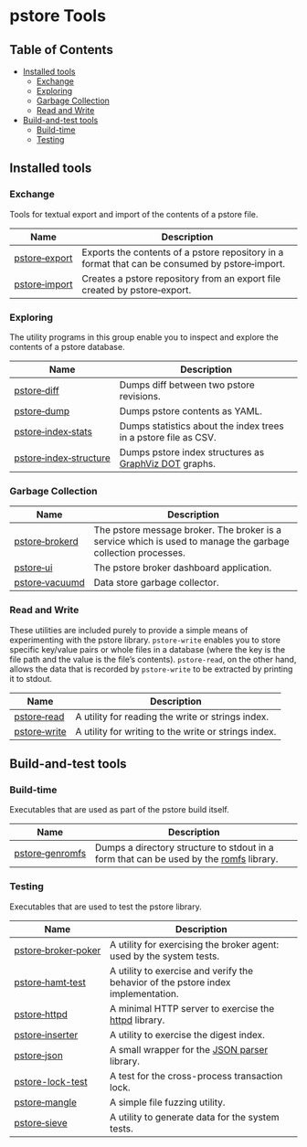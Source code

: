 # pstore Tools

## Table of Contents

*   [Installed tools](#installed-tools)
    *   [Exchange](#exchange)
    *   [Exploring](#exploring)
    *   [Garbage Collection](#garbage-collection)
    *   [Read and Write](#read-and-write)
*   [Build\-and\-test tools](#build-and-test-tools)
    *   [Build\-time](#build-time)
    *   [Testing](#testing)

## Installed tools

### Exchange

Tools for textual export and import of the contents of a pstore file.

| Name | Description |
| --- | --- |
| [pstore&#8209;export](export/) | Exports the contents of a pstore repository in a format that can be consumed by pstore&#8209;import. |
| [pstore&#8209;import](import/) | Creates a pstore repository from an export file created by pstore&#8209;export. |

### Exploring

The utility programs in this group enable you to inspect and explore the contents of a pstore database.

| Name | Description |
| --- | --- |
| [pstore&#8209;diff](diff/) | Dumps diff between two pstore revisions. |
| [pstore&#8209;dump](dump/) | Dumps pstore contents as YAML. |
| [pstore&#8209;index&#8209;stats](index_stats/) | Dumps statistics about the index trees in a pstore file as CSV. |
| [pstore&#8209;index&#8209;structure](index_structure/) | Dumps pstore index structures as [GraphViz DOT](https://graphviz.org) graphs. |

### Garbage Collection

| Name | Description |
| --- | --- |
| [pstore&#8209;brokerd](broker/) | The pstore message broker. The broker is a service which is used to manage the garbage collection processes. |
| [pstore&#8209;ui](broker_ui)    | The pstore broker dashboard application. |
| [pstore&#8209;vacuumd](vacuum/) | Data store garbage collector. |


### Read and Write

These utilities are included purely to provide a simple means of experimenting with the pstore library. `pstore-write` enables you to store specific key/value pairs or whole files in a database (where the key is the file path and the value is the file’s contents). `pstore-read`, on the other hand, allows the data that is recorded by `pstore-write` to be extracted by printing it to stdout.

| Name | Description |
| --- | --- |
| [pstore&#8209;read](read/) | A utility for reading the write or strings index. |
| [pstore&#8209;write](write/) | A utility for writing to the write or strings index. |

## Build-and-test tools

### Build-time

Executables that are used as part of the pstore build itself.

| Name | Description |
| --- | --- |
| [pstore&#8209;genromfs](genromfs/) | Dumps a directory structure to stdout in a form that can be used by the [romfs](../include/pstore/romfs) library. |

### Testing

Executables that are used to test the pstore library.

| Name | Description |
| --- | --- |
| [pstore&#8209;broker&#8209;poker](broker_poker/) | A utility for exercising the broker agent: used by the system tests.  |
| [pstore&#8209;hamt&#8209;test](hamt_test/) | A utility to exercise and verify the behavior of the pstore index implementation. |
| [pstore&#8209;httpd](httpd/) | A minimal HTTP server to exercise the [httpd](../include/pstore/httpd) library. |
| [pstore&#8209;inserter](inserter/) | A utility to exercise the digest index. |
| [pstore&#8209;json](json/) | A small wrapper for the [JSON parser](../include/pstore/json) library. |
| [pstore-lock-test](lock_test/) | A test for the cross-process transaction lock. |
| [pstore&#8209;mangle](mangle/) | A simple file fuzzing utility. |
| [pstore&#8209;sieve](sieve/) | A utility to generate data for the system tests. |
